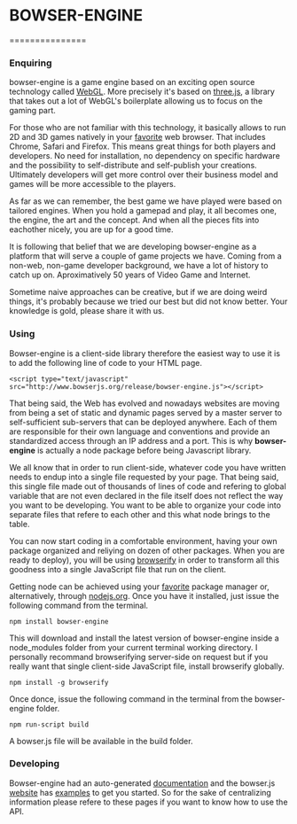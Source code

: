 # BOWSER-ENGINE
===============

### Enquiring

bowser-engine is a game engine based on an exciting open source technology called [WebGL](http://en.wikipedia.org/wiki/WebGL). More precisely it's based on [three.js](http://www.threejs.org), a library that takes out a lot of WebGL's boilerplate allowing us to focus on the gaming part.

For those who are not familiar with this technology, it basically allows to run 2D and 3D games natively in your [favorite](https://www.google.com/intl/en/chrome/browser) web browser. That includes Chrome, Safari and Firefox. This means great things for both players and developers. No need for installation, no dependency on specific hardware and the possibility to self-distribute and self-publish your creations. Ultimately developers will get more control over their business model and games will be more accessible to the players.

As far as we can remember, the best game we have played were based on tailored engines. When you hold a gamepad and play, it all becomes one, the engine, the art and the concept. And when all the pieces fits into eachother nicely, you are up for a good time.

It is following that belief that we are developing bowser-engine as a platform that will serve a couple of game projects we have. Coming from a non-web, non-game developer background, we have a lot of history to catch up on. Aproximatively 50 years of Video Game and Internet.

Sometime naive approaches can be creative, but if we are doing weird things, it's probably because we tried our best but did not know better. Your knowledge is gold, please share it with us.

### Using

Bowser-engine is a client-side library therefore the easiest way to use it is to add the following line of code to your HTML page.

`<script type="text/javascript" src="http://www.bowserjs.org/release/bowser-engine.js"></script>`

That being said, the Web has evolved and nowadays websites are moving from being a set of static and dynamic pages served by a master server to self-sufficient sub-servers that can be deployed anywhere. Each of them are responsible for their own language and conventions and provide an standardized access through an IP address and a port. This is why **bowser-engine** is actually a node package before being Javascript library.

We all know that in order to run client-side, whatever code you have written needs to endup into a single file requested by your page. That being said, this single file made out of thousands of lines of code and refering to global variable that are not even declared in the file itself does not reflect the way you want to be developing. You want to be able to organize your code into separate files that refere to each other and this what node brings to the table. 

You can now start coding in a comfortable environment, having your own package organized and reliying on dozen of other packages. When you are ready to deploy), you will be using [browserify](http://browserify.org/) in order to transform all this goodness into a single JavaScript file that run on the client.

Getting node can be achieved using your [favorite](http://www.macports.org/) package manager or, alternatively, through [nodejs.org](http://nodejs.org). Once you have it installed, just issue the following command from the terminal.

```
npm install bowser-engine
```
This will download and install the latest version of bowser-engine inside a node_modules folder from your current terminal working directory. I personally recommand browserifying server-side on request but if you really want that single client-side JavaScript file, install browserify globally.

```
npm install -g browserify
```

Once donce, issue the following command in the terminal from the bowser-engine folder.

```
npm run-script build
``` 

A bowser.js file will be available in the build folder.

### Developing

Bowser-engine had an auto-generated [documentation](http://www.bowserjs.org/docs/bowser-engine) and the bowser.js [website](http://bowserjs.org) has [examples](learn.bowserjs.org) to get you started. So for the sake of centralizing information please refere to these pages if you want to know how to use the API.

